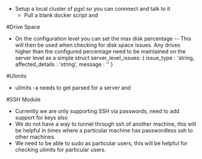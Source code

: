 

- Setup a local cluster of pgxl so you can connnect and talk to it
	- Pull a blank docker script and 



#Drive Space

- On the configuration level you can set the max disk percentage -- This will then be used when checking for disk space issues. Any drives higher than the configured percentage need to be maintained on the server level as a simple struct server_level_issues: { issue_type : 'string, affected_details : 'string', message : '' }


#Ulimits 

- ulimits -a needs to get parsed for a server and 

	
	


#SSH Module

- Currently we are only supporting SSH via passwords, need to add support for keys also
- We do not have a way to tunnel through ssh of another machine, this will be helpful in times where a particular machine has passwordless ssh to other machines.
- We need to be able to sudo as particular users, this will be helpful for checking ulimits for particular users.


